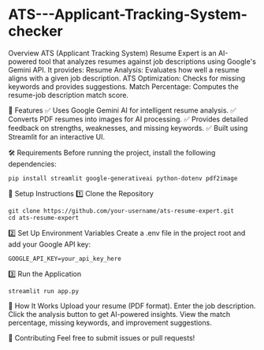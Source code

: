 # ATS---Applicant-Tracking-System-checker

Overview
ATS (Applicant Tracking System) Resume Expert is an AI-powered tool that analyzes resumes against job descriptions using Google's Gemini API. It provides:
Resume Analysis: Evaluates how well a resume aligns with a given job description.
ATS Optimization: Checks for missing keywords and provides suggestions.
Match Percentage: Computes the resume-job description match score.


🚀 Features
✅ Uses Google Gemini AI for intelligent resume analysis.
✅ Converts PDF resumes into images for AI processing.
✅ Provides detailed feedback on strengths, weaknesses, and missing keywords.
✅ Built using Streamlit for an interactive UI.

🛠️ Requirements
Before running the project, install the following dependencies:
```
pip install streamlit google-generativeai python-dotenv pdf2image
```

🔧 Setup Instructions
1️⃣ Clone the Repository
```
git clone https://github.com/your-username/ats-resume-expert.git
cd ats-resume-expert
```

2️⃣ Set Up Environment Variables
Create a .env file in the project root and add your Google API key:
```
GOOGLE_API_KEY=your_api_key_here
```

3️⃣ Run the Application
```
streamlit run app.py
```

📜 How It Works
Upload your resume (PDF format).
Enter the job description.
Click the analysis button to get AI-powered insights.
View the match percentage, missing keywords, and improvement suggestions.


🤝 Contributing
Feel free to submit issues or pull requests!





